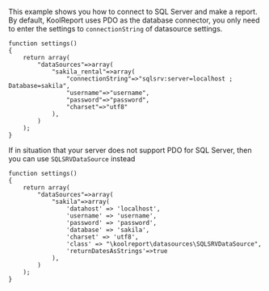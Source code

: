 This example shows you how to connect to SQL Server and make a report. By default, KoolReport uses PDO as the database connector, you only need to enter the settings to `connectionString` of datasource settings.

```
function settings()
{
    return array(
        "dataSources"=>array(
            "sakila_rental"=>array(
                "connectionString"=>"sqlsrv:server=localhost ; Database=sakila",
                "username"=>"username",
                "password"=>"password",
                "charset"=>"utf8"
            ),
        )
    ); 
}    
```

If in situation that your server does not support PDO for SQL Server, then you can use `SQLSRVDataSource` instead

```
function settings()
{
    return array(
        "dataSources"=>array(
            "sakila"=>array(
                'datahost' => 'localhost',
                'username' => 'username',
                'password' => 'password',
                'database' => 'sakila',
                'charset' => 'utf8',  
                'class' => "\koolreport\datasources\SQLSRVDataSource",
                'returnDatesAsStrings'=>true  
            ),
        )
    ); 
}    
```


